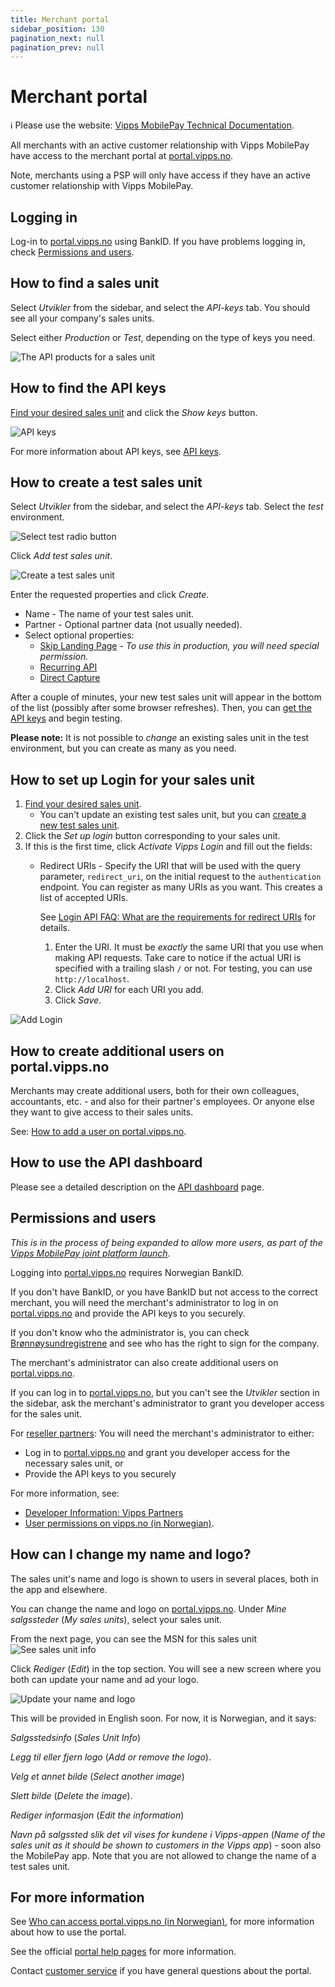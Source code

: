 ```yaml
---
title: Merchant portal
sidebar_position: 130
pagination_next: null
pagination_prev: null
---
```


# Merchant portal

<!-- START_COMMENT -->
ℹ️ Please use the website:
[Vipps MobilePay Technical Documentation](https://developer.vippsmobilepay.com/docs/).
<!-- END_COMMENT -->

All merchants with an active customer relationship with Vipps MobilePay have access to the merchant portal at
[portal.vipps.no](https://portal.vipps.no).

Note, merchants using a PSP will only have access if they have an active customer relationship with Vipps MobilePay.

## Logging in

Log-in to [portal.vipps.no](https://portal.vipps.no) using BankID.
If you have problems logging in, check [Permissions and users](#permissions-and-users).

## How to find a sales unit

Select *Utvikler* from the sidebar, and select the *API-keys* tab. You should see all your company's sales units.

Select either *Production* or *Test*, depending on the type of keys you need.

![The API products for a sales unit](../images/common/portalvippsno-salesunit-products.png)

## How to find the API keys

[Find your desired sales unit](#how-to-find-a-sales-unit) and click the *Show keys* button.

![API keys](../images/common/portalvippsno-salesunit-keys.png)

For more information about API keys, see [API keys](../common-topics/api-keys.md).

## How to create a test sales unit

Select *Utvikler* from the sidebar, and select the *API-keys* tab. Select the *test* environment.

![Select test radio button](../images/common/portal-test-keys.png)

Click *Add test sales unit*.

![Create a test sales unit](images/portal-new-test-salesunit.png)

Enter the requested properties and click *Create*.

* Name - The name of your test sales unit.
* Partner - Optional partner data (not usually needed).
* Select optional properties:
  * [Skip Landing Page](../common-topics/landing-page.md#skip-landing-page) - *To use this in production, you will need special permission.*
  * [Recurring API](https://developer.vippsmobilepay.com/docs/APIs/recurring-api)
  * [Direct Capture](../common-topics/reserve-and-capture.md#direct-capture)

After a couple of minutes, your new test sales unit will appear in the bottom of the list (possibly after some browser refreshes).
Then, you can [get the API keys](../common-topics/api-keys.md#getting-the-api-keys) and begin testing.

**Please note:** It is not possible to *change* an existing sales unit in the test environment,
but you can create as many as you need.

## How to set up Login for your sales unit

1. [Find your desired sales unit](#how-to-find-a-sales-unit).
   * You can't update an existing test sales unit, but you can
     [create a new test sales unit](#how-to-create-a-test-sales-unit).
1. Click the *Set up login* button corresponding to your sales unit.
1. If this is the first time, click *Activate Vipps Login* and fill out the fields:
    * Redirect URIs - Specify the URI that will be used with
      the query parameter, `redirect_uri`, on the initial request to the `authentication`
      endpoint. You can register as many URIs as you want.
      This creates a list of accepted URIs.

      See [Login API FAQ: What are the requirements for redirect URIs](https://developer.vippsmobilepay.com/docs/APIs/login-api/vipps-login-api-faq#what-are-the-requirements-for-redirect-uris) for details.
      1. Enter the URI. It must be *exactly* the same URI that you use when making API requests.
        Take care to notice if the actual URI is specified with a trailing slash `/` or not.
        For testing, you can use `http://localhost`.
      2. Click *Add URI* for each URI you add.
      3. Click *Save*.

![Add Login](images/portal-login.png)

## How to create additional users on portal.vipps.no

Merchants may create additional users, both for their own colleagues,
accountants, etc. - and also for their partner's employees.
Or anyone else they want to give access to their sales units.

See:
[How to add a user on portal.vipps.no](https://developer.vippsmobilepay.com/docs/partner/add-portal-user).

## How to use the API dashboard

Please see a detailed description on the [API dashboard](api-dashboard.md) page.

## Permissions and users

*This is in the process of being expanded to allow more users, as part of the [Vipps MobilePay joint platform launch](https://www.vippsmobilepay.com/#about).*

Logging into [portal.vipps.no](https://portal.vipps.no) requires Norwegian BankID.

If you don't have BankID, or you have BankID but not access to the correct merchant,
you will need the merchant's administrator to log in on
[portal.vipps.no](https://portal.vipps.no)
and provide the API keys to you securely.

If you don't know who the administrator is, you can check
[Brønnøysundregistrene](https://www.brreg.no)
and see who has the right to sign for the company.

The merchant's administrator can also create additional users on
[portal.vipps.no](https://portal.vipps.no).

If you can log in to [portal.vipps.no](https://portal.vipps.no), but you can't see
the *Utvikler*  section in the sidebar, ask the
merchant's administrator to grant you developer access for the sales unit.

For
[reseller partners](https://developer.vippsmobilepay.com/docs/partner):
You will need the merchant's administrator to either:

* Log in to
  [portal.vipps.no](https://portal.vipps.no)
  and grant you developer access for the necessary sales unit, or
* Provide the API keys to you securely

For more information, see:

* [Developer Information: Vipps Partners](https://developer.vippsmobilepay.com/docs/partner)
* [User permissions on vipps.no (in Norwegian)](https://vipps.no/hjelp/vipps/kundeforholdet-mitt/hvilke-tilganger-kan-vi-opprette-i-vippsportalen/).

## How can I change my name and logo?

The sales unit's name and logo is shown to users in several places, both in
the app and elsewhere.

You can change the name and logo on
[portal.vipps.no](https://portal.vipps.no).
Under *Mine salgssteder* (*My sales units*), select your sales unit.

From the next page, you can see the MSN for this sales unit
![See sales unit info](images/Sales_unit_see_info.png)

Click *Rediger* (*Edit*) in the top section.
You will see a new screen where you both can update your name and ad your logo.

![Update your name and logo](images/Sales_unit_change_name_and_logo.png)

This will be provided in English soon. For now, it is Norwegian, and it says:

*Salgsstedsinfo* (*Sales Unit Info*)

*Legg til eller fjern logo* (*Add or remove the logo*).

 *Velg et annet bilde* (*Select another image*) 

 *Slett bilde* (*Delete the image*).

*Rediger informasjon* (*Edit the information*)

*Navn på salgssted slik det vil vises for kundene i Vipps-appen* (*Name of the sales unit as it should be shown to customers in the Vipps app*) - soon also the MobilePay app. Note that you are not allowed to change the name of a test sales unit.

## For more information

See
[Who can access portal.vipps.no (in Norwegian)](https://vipps.no/hjelp/vipps/kundeforholdet-mitt/hvem-kan-logge-inn-i-vippsportalen/),
for more information about how to use the portal.

See the official
[portal help pages](https://vipps.no/hjelp/vipps/kundeforholdet-mitt/hva-får-jeg-tilgang-til-når-jeg-logger-meg-inn-på-vippsportalen/) for more information.


Contact
[customer service](https://vipps.no/kontakt-oss/)
if you have general questions about the portal.
